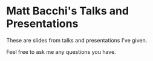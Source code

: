 # Matt Bacchi's Talks and Presentations

These are slides from talks and presentations I've given.

Feel free to ask me any questions you have.
